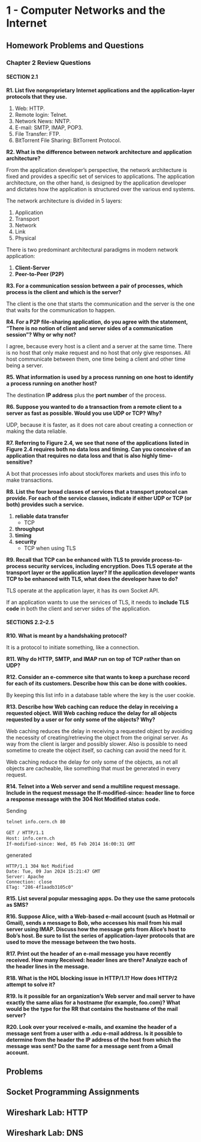 # 1 - Computer Networks and the Internet

## Homework Problems and Questions

### Chapter 2 Review Questions

#### SECTION 2.1

**R1. List five nonproprietary Internet applications and the application-layer protocols that they use.**

1. Web: HTTP.
2. Remote login: Telnet.
3. Network News: NNTP.
4. E-mail: SMTP, IMAP, POP3.
5. File Transfer: FTP.
6. BitTorrent File Sharing: BitTorrent Protocol.

**R2. What is the difference between network architecture and application architecture?**

From the application developer’s perspective, the network architecture is fixed and provides a specific set of services to applications. The application architecture, on the other hand, is designed by the application developer and dictates how the application is structured over the various end systems.

The network architecture is divided in 5 layers:

1. Application
2. Transport
3. Network
4. Link
5. Physical

There is two predominant architectural paradigms in modern network application:

1. **Client-Server**
2. **Peer-to-Peer (P2P)**

**R3. For a communication session between a pair of processes, which process is the client and which is the server?**

The client is the one that starts the communication and the server is the one that waits for the communication to happen.

**R4. For a P2P file-sharing application, do you agree with the statement, “There is no notion of client and server sides of a communication session”? Why or why not?**

I agree, because every host is a client and a server at the same time. There is no host that only make request and no host that only give responses. All host communicate between them, one time being a client and other time being a server.

**R5. What information is used by a process running on one host to identify a process running on another host?**

The destination **IP address** plus the **port number** of the process.

**R6. Suppose you wanted to do a transaction from a remote client to a server as fast as possible. Would you use UDP or TCP? Why?**

UDP, because it is faster, as it does not care about creating a connection or making the data reliable.

**R7. Referring to Figure 2.4, we see that none of the applications listed in Figure 2.4 requires both no data loss and timing. Can you conceive of an application that requires no data loss and that is also highly time-sensitive?**

A bot that processes info about stock/forex markets and uses this info to make transactions.

**R8. List the four broad classes of services that a transport protocol can provide. For each of the service classes, indicate if either UDP or TCP (or both) provides such a service.**

1. **reliable data transfer**
   * TCP
2. **throughput**
3. **timing**
4. **security**
   * TCP when using TLS

**R9. Recall that TCP can be enhanced with TLS to provide process-to-process security services, including encryption. Does TLS operate at the transport layer or the application layer? If the application developer wants TCP to be enhanced with TLS, what does the developer have to do?**

TLS operate at the application layer, it has its own Socket API.

If an application wants to use the services of TLS, it needs to **include TLS code** in both the client and server sides of the application.

#### SECTIONS 2.2–2.5

**R10. What is meant by a handshaking protocol?**

It is a protocol to initiate something, like a connection.

**R11. Why do HTTP, SMTP, and IMAP run on top of TCP rather than on UDP?**

**R12. Consider an e-commerce site that wants to keep a purchase record for each of its customers. Describe how this can be done with cookies.**

By keeping this list info in a database table where the key is the user cookie.

**R13. Describe how Web caching can reduce the delay in receiving a requested object. Will Web caching reduce the delay for all objects requested by a user or for only some of the objects? Why?**

Web caching reduces the delay in receiving a requested object by avoiding the necessity of creating/retrieving the object from the original server. As way from the client is larger and possibly slower. Also is possible to need sometime to create the object itself, so caching can avoid the need for it.

Web caching reduce the delay for only some of the objects, as not all objects are cacheable, like something that must be generated in every request.

**R14. Telnet into a Web server and send a multiline request message. Include in the request message the If-modified-since: header line to force a response message with the 304 Not Modified status code.**

Sending

```bash
telnet info.cern.ch 80

GET / HTTP/1.1
Host: info.cern.ch
If-modified-since: Wed, 05 Feb 2014 16:00:31 GMT
```

generated

```http
HTTP/1.1 304 Not Modified
Date: Tue, 09 Jan 2024 15:21:47 GMT
Server: Apache
Connection: close
ETag: "286-4f1aadb3105c0"
```



**R15. List several popular messaging apps. Do they use the same protocols as SMS?**

**R16. Suppose Alice, with a Web-based e-mail account (such as Hotmail or Gmail), sends a message to Bob, who accesses his mail from his mail server using IMAP. Discuss how the message gets from Alice’s host to Bob’s host. Be sure to list the series of application-layer protocols that are used to move the message between the two hosts.**

**R17. Print out the header of an e-mail message you have recently received. How many Received: header lines are there? Analyze each of the header lines in the message.**

**R18. What is the HOL blocking issue in HTTP/1.1? How does HTTP/2 attempt to solve it?**

**R19. Is it possible for an organization’s Web server and mail server to have exactly the same alias for a hostname (for example, foo.com)? What would be the type for the RR that contains the hostname of the mail server?**

**R20. Look over your received e-mails, and examine the header of a message sent from a user with a .edu e-mail address. Is it possible to determine from the header the IP address of the host from which the message was sent? Do the same for a message sent from a Gmail account.**

## Problems

## Socket Programming Assignments

## Wireshark Lab: HTTP

## Wireshark Lab: DNS

